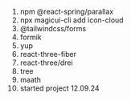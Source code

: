 1. npm @react-spring/parallax
2. npx magicui-cli add icon-cloud
3. @tailwindcss/forms
4. formik
5. yup
6. react-three-fiber
7. react-three/drei
8. tree
9. maath
10. started project 12.09.24
